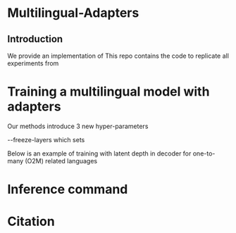 # Multilingual-Adapters

## Introduction

We provide an implementation of 
This repo contains the code to replicate all experiments from


# Training a multilingual model with adapters

Our methods introduce 3 new hyper-parameters

--freeze-layers which sets 

Below is an example of training with latent depth in decoder for one-to-many (O2M) related languages

# Inference command

# Citation
